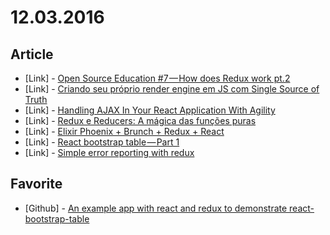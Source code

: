 # 12.03.2016

## Article

- \[Link\] - [Open Source Education #7 — How does Redux work pt.2](https://medium.com/@maurobringolf/open-source-education-6-how-does-redux-work-pt-2-71cfd1bf7588#.dun8msfm7)
- \[Link\] - [Criando seu próprio render engine em JS com Single Source of Truth](https://medium.com/@marcoworms/criando-seu-pr%C3%B3prio-render-engine-em-js-com-single-source-of-truth-aab3fdfba33#.7fp0rlm4y)
- \[Link\] - [Handling AJAX In Your React Application With Agility](https://hackernoon.com/handling-ajax-in-your-react-application-with-agility-413f1f21fc70#.tc1112bvp)
- \[Link\] - [Redux e Reducers: A mágica das funções puras](https://medium.com/nossa-coletividad/redux-e-reducers-a-m%C3%A1gica-das-fun%C3%A7%C3%B5es-puras-65e5beb093d8#.lcfuoakhf)
- \[Link\] - [Elixir Phoenix + Brunch + Redux + React](https://medium.com/@miguel.coba/elixir-phoenix-brunch-redux-react-be29fbf80482#.hrza91ylx)
- \[Link\] - [React bootstrap table — Part 1](https://medium.com/@vimal.selvam/react-bootstrap-table-part-1-63224a2ccbe#.mnt48a87l)
- \[Link\] - [Simple error reporting with redux](https://medium.com/@iamcherta/simple-error-reporting-with-redux-df5a0d25452b#.7ufr33owm)


## Favorite

- \[Github\] - [An example app with react and redux to demonstrate react-bootstrap-table](https://github.com/email2vimalraj/react-bootstrap-table-example)
